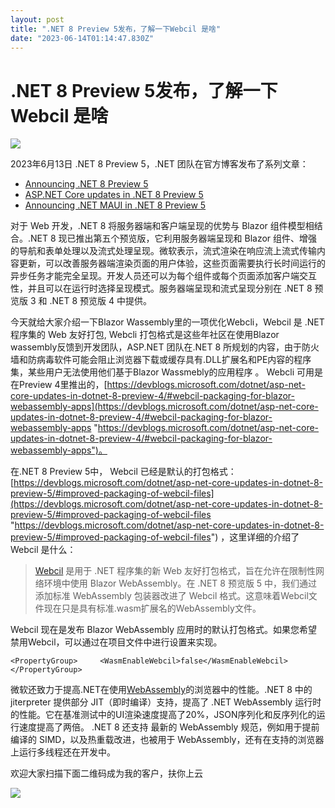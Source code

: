 ```yaml
---
layout: post
title: ".NET 8 Preview 5发布，了解一下Webcil 是啥"
date: "2023-06-14T01:14:47.830Z"
---
```

.NET 8 Preview 5发布，了解一下Webcil 是啥
================================

![](https://devblogs.microsoft.com/dotnet/wp-content/uploads/sites/10/2023/06/asp-net-core-dotnet-8-preview-5-1024x576.png)

2023年6月13日 .NET 8 Preview 5，.NET 团队在官方博客发布了系列文章：

*   [Announcing .NET 8 Preview 5](https://devblogs.microsoft.com/dotnet/announcing-dotnet-8-preview-5/)
*   [ASP.NET Core updates in .NET 8 Preview 5](https://devblogs.microsoft.com/dotnet/asp-net-core-updates-in-dotnet-8-preview-5/)
*   [Announcing .NET MAUI in .NET 8 Preview 5](https://devblogs.microsoft.com/dotnet/announcing-dotnet-maui-in-dotnet-8-preview-5/)

对于 Web 开发，.NET 8 将服务器端和客户端呈现的优势与 Blazor 组件模型相结合。.NET 8 现已推出第五个预览版，它利用服务器端呈现和 Blazor 组件、增强的导航和表单处理以及流式处理呈现。微软表示，流式渲染在响应流上流式传输内容更新，可以改善服务器端渲染页面的用户体验，这些页面需要执行长时间运行的异步任务才能完全呈现。开发人员还可以为每个组件或每个页面添加客户端交互性，并且可以在运行时选择呈现模式。服务器端呈现和流式呈现分别在 .NET 8 预览版 3 和 .NET 8 预览版 4 中提供。

今天就给大家介绍一下Blazor Wassembly里的一项优化Webcli，Webcil 是 .NET 程序集的 Web 友好打包, Webcli 打包格式是这些年社区在使用Blazor wassembly反馈到开发团队，ASP.NET 团队在.NET 8 所规划的内容，由于防火墙和防病毒软件可能会阻止浏览器下载或缓存具有.DLL扩展名和PE内容的程序集，某些用户无法使用他们基于Blazor Wassmebly的应用程序 。 Webcli 可用是在Preview 4里推出的，[https://devblogs.microsoft.com/dotnet/asp-net-core-updates-in-dotnet-8-preview-4/#webcil-packaging-for-blazor-webassembly-apps](https://devblogs.microsoft.com/dotnet/asp-net-core-updates-in-dotnet-8-preview-4/#webcil-packaging-for-blazor-webassembly-apps "https://devblogs.microsoft.com/dotnet/asp-net-core-updates-in-dotnet-8-preview-4/#webcil-packaging-for-blazor-webassembly-apps")。

在.NET 8 Preview 5中， Webcil 已经是默认的打包格式：[https://devblogs.microsoft.com/dotnet/asp-net-core-updates-in-dotnet-8-preview-5/#improved-packaging-of-webcil-files](https://devblogs.microsoft.com/dotnet/asp-net-core-updates-in-dotnet-8-preview-5/#improved-packaging-of-webcil-files "https://devblogs.microsoft.com/dotnet/asp-net-core-updates-in-dotnet-8-preview-5/#improved-packaging-of-webcil-files") ，这里详细的介绍了Webcil 是什么：

> [Webcil](https://github.com/dotnet/runtime/blob/main/docs/design/mono/webcil.md) 是用于 .NET 程序集的新 Web 友好打包格式，旨在允许在限制性网络环境中使用 Blazor WebAssembly。在 .NET 8 预览版 5 中，我们通过添加标准 WebAssembly 包装器改进了 Webcil 格式。这意味着Webcil文件现在只是具有标准.wasm扩展名的WebAssembly文件。

Webcil 现在是发布 Blazor WebAssembly 应用时的默认打包格式。如果您希望禁用Webcil，可以通过在项目文件中进行设置来实现。

`<PropertyGroup>     <WasmEnableWebcil>false</WasmEnableWebcil> </PropertyGroup>`

微软还致力于提高.NET在使用[WebAssembly](https://www.infoworld.com/article/3291780/what-is-webassembly-the-next-generation-web-platform-explained.html)的浏览器中的性能。.NET 8 中的 jiterpreter 提供部分 JIT（即时编译）支持，提高了 .NET WebAssembly 运行时的性能。它在基准测试中的UI渲染速度提高了20%，JSON序列化和反序列化的运行速度提高了两倍。 .NET 8 还支持 最新的 WebAssembly 规范，例如用于提前编译的 SIMD，以及热重载改进，也被用于 WebAssembly，还有在支持的浏览器上运行多线程还在开发中。

欢迎大家扫描下面二维码成为我的客户，扶你上云

![](https://images.cnblogs.com/cnblogs_com/shanyou/57459/o_220125090408_%E9%82%80%E8%AF%B7%E4%BA%8C%E7%BB%B4%E7%A0%81-258px.jpeg)